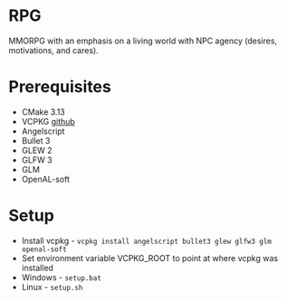 # RPG
MMORPG with an emphasis on a living world with NPC agency (desires, motivations, and cares).

# Prerequisites
 * CMake 3.13
 * VCPKG [github](https://github.com/microsoft/vcpkg)
 * Angelscript
 * Bullet 3
 * GLEW 2
 * GLFW 3
 * GLM
 * OpenAL-soft
 
 # Setup
 * Install vcpkg - `vcpkg install angelscript bullet3 glew glfw3 glm openal-soft`
 * Set environment variable VCPKG_ROOT to point at where vcpkg was installed
 * Windows - `setup.bat`
 * Linux - `setup.sh`